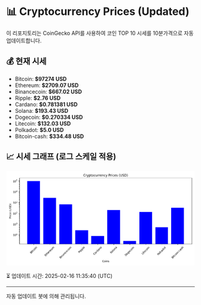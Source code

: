 
# 📊 Cryptocurrency Prices (Updated)

이 리포지토리는 CoinGecko API를 사용하여 코인 TOP 10 시세를 10분가격으로 자동 업데이트합니다.

## 💰 현재 시세
- Bitcoin: **$97274 USD**
- Ethereum: **$2709.07 USD**
- Binancecoin: **$667.02 USD**
- Ripple: **$2.76 USD**
- Cardano: **$0.781381 USD**
- Solana: **$193.43 USD**
- Dogecoin: **$0.270334 USD**
- Litecoin: **$132.03 USD**
- Polkadot: **$5.0 USD**
- Bitcoin-cash: **$334.48 USD**

## 📈 시세 그래프 (로그 스케일 적용)
![Crypto Prices](crypto_prices.png)

⏳ 업데이트 시간: 2025-02-16 11:35:40 (UTC)

---
자동 업데이트 봇에 의해 관리됩니다.
